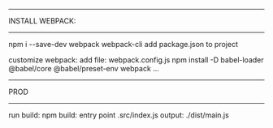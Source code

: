 ***********************************
INSTALL WEBPACK:
***********************************
npm i --save-dev webpack webpack-cli 
add package.json to project

customize webpack:
 add file: webpack.config.js
 npm install -D babel-loader @babel/core @babel/preset-env webpack
 ...

************************************
PROD
************************************
run build: 
    npm build:
        entry point .src/index.js
        output: ./dist/main.js